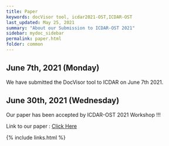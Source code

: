 ```yaml
---
title: Paper
keywords: docVisor tool, icdar2021-OST,ICDAR-OST
last_updated: May 25, 2021
summary: "About our Submission to ICDAR-OST 2021"
sidebar: mydoc_sidebar
permalink: paper.html
folder: common
---
```


## June 7th, 2021 (Monday)

We have submitted the DocVisor tool to ICDAR on June 7th 2021.

## June 30th, 2021 (Wednesday)

Our paper has been accepted by ICDAR-OST 2021 Workshop !!!

Link to our paper : [Click Here](https://drive.google.com/file/d/1y0uDoR644a0bR3GSxj73Rjn6mLo3Tk4m/view?usp=sharing)


{% include links.html %}
